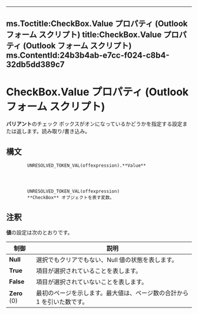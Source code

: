 

---
ms.Toctitle:CheckBox.Value プロパティ (Outlook フォーム スクリプト)
title:CheckBox.Value プロパティ (Outlook フォーム スクリプト)
ms.ContentId:24b3b4ab-e7cc-f024-c8b4-32db5dd389c7
---
# CheckBox.Value プロパティ (Outlook フォーム スクリプト)




**バリアント**のチェック ボックスがオンになっているかどうかを指定する設定または返します。読み取り/書き込み。

## 構文

            UNRESOLVED_TOKEN_VAL(offexpression).**Value**




            UNRESOLVED_TOKEN_VAL(offexpression)
            **CheckBox** オブジェクトを表す変数。



## 注釈
**値**の設定は次のとおりです。

|**制御**|**説明**|
|---|---|
|**Null**|選択でもクリアでもない、Null 値の状態を表します。|
|**True**|項目が選択されていることを表します。|
|**False**|項目が選択されていないことを表します。|
|**Zero** (0)|最初のページを示します。最大値は、ページ数の合計から 1 を引いた数です。|




